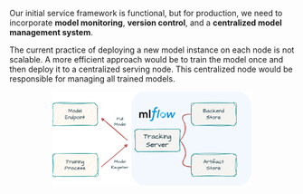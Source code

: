 
Our initial service framework is functional, but for production, we need to incorporate **model monitoring**, **version control**, and a **centralized model management system**. 

The current practice of deploying a new model instance on each node is not scalable. A more efficient approach would be to train the model once and then deploy it to a centralized serving node. This centralized node would be responsible for managing all trained models.

<p align="center">
    <img src = "../../docs/mlflow-simple-arch.png" style="width: 70%; "></img>
</p>
